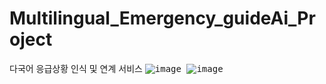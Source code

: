# Multilingual_Emergency_guideAi_Project
다국어 응급상황 인식 및 연계 서비스 
<kbd>
![image](https://github.com/user-attachments/assets/935ca1fc-70cf-4a69-be83-a344bc19db66)
</kbd>
<kbd>
![image](https://github.com/user-attachments/assets/deb6d406-4517-410b-a191-f9ec91b48b58)
</kbd>
